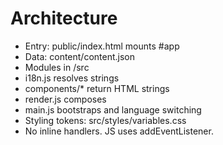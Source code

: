 # Architecture

- Entry: public/index.html mounts #app
- Data: content/content.json
- Modules in /src
- i18n.js resolves strings
- components/\* return HTML strings
- render.js composes
- main.js bootstraps and language switching
- Styling tokens: src/styles/variables.css
- No inline handlers. JS uses addEventListener.
